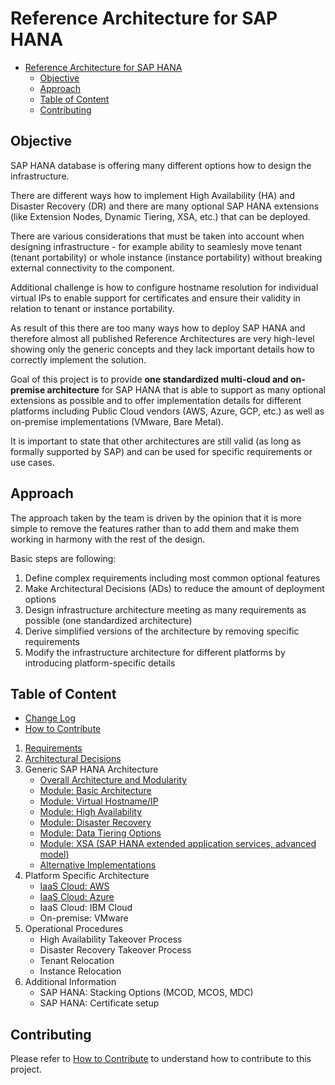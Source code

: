 # Reference Architecture for SAP HANA

<!-- TOC -->

- [Reference Architecture for SAP HANA](#reference-architecture-for-sap-hana)
  - [Objective](#objective)
  - [Approach](#approach)
  - [Table of Content](#table-of-content)
  - [Contributing](#contributing)

<!-- /TOC -->

## Objective

SAP HANA database is offering many different options how to design the infrastructure.

There are different ways how to implement High Availability (HA) and Disaster Recovery (DR) and there are many optional SAP HANA extensions (like Extension Nodes, Dynamic Tiering, XSA, etc.) that can be deployed.

There are various considerations that must be taken into account when designing infrastructure - for example ability to seamlesly move tenant (tenant portability) or whole instance (instance portability) without breaking external connectivity to the component.

Additional challenge is how to configure hostname resolution for individual virtual IPs to enable support for certificates and ensure their validity in relation to tenant or instance portability.

As result of this there are too many ways how to deploy SAP HANA and therefore almost all published Reference Architectures are very high-level showing only the generic concepts and they lack important details how to correctly implement the solution.

Goal of this project is to provide **one standardized multi-cloud and on-premise architecture** for SAP HANA that is able to support as many optional extensions as possible and to offer implementation details for different platforms including Public Cloud vendors (AWS, Azure, GCP, etc.) as well as on-premise implementations (VMware, Bare Metal).

It is important to state that other architectures are still valid (as long as formally supported by SAP) and can be used for specific requirements or use cases.

## Approach

The approach taken by the team is driven by the opinion that it is more simple to remove the features rather than to add them and make them working in harmony with the rest of the design.

Basic steps are following:

1. Define complex requirements including most common optional features
2. Make Architectural Decisions (ADs) to reduce the amount of deployment options
3. Design infrastructure architecture meeting as many requirements as possible (one standardized architecture)
4. Derive simplified versions of the architecture by removing specific requirements
5. Modify the infrastructure architecture for different platforms by introducing platform-specific details

## Table of Content

- [Change Log](CHANGELOG.md#change-log)
- [How to Contribute](CONTRIBUTING.md#how-to-contribute)

1. [Requirements](pages/requirements.md#requirements)
2. [Architectural Decisions](pages/architectural_decisions.md#architectural-decisions)
3. Generic SAP HANA Architecture
   - [Overall Architecture and Modularity](pages/generic_architecture/overall_architecture.md#overall-architecture-and-modularity)
   - [Module: Basic Architecture](pages/generic_architecture/module_basic_architecture.md#module-basic-architecture)
   - [Module: Virtual Hostname/IP](pages/generic_architecture/module_virtual_hostname.md#module-virtual-hostnameip)
   - [Module: High Availability](pages/generic_architecture/module_high_availability.md#module-high-availability)
   - [Module: Disaster Recovery](pages/generic_architecture/module_disaster_recovery.md#module-disaster-recovery)
   - [Module: Data Tiering Options](pages/generic_architecture/module_data_tiering.md#module-data-tiering-options)
   - [Module: XSA (SAP HANA extended application services, advanced model)](pages/generic_architecture/module_xsa.md#module-xsa-sap-hana-extended-application-services-advanced-model)
   - [Alternative Implementations](pages/generic_architecture/alternative_implementations.md#alternative-implementations)
4. Platform Specific Architecture
   - [IaaS Cloud: AWS](pages/platform_specific_architecture/iaas_cloud_aws.md#aws-overall-architecture)
   - [IaaS Cloud: Azure](pages/platform_specific_architecture/iaas_cloud_azure.md#azure-overall-architecture)
   - IaaS Cloud: IBM Cloud
   - On-premise: VMware
5. Operational Procedures
   - High Availability Takeover Process
   - Disaster Recovery Takeover Process
   - Tenant Relocation
   - Instance Relocation
6. Additional Information
   - SAP HANA: Stacking Options (MCOD, MCOS, MDC)
   - SAP HANA: Certificate setup

## Contributing

Please refer to [How to Contribute](CONTRIBUTING.md#how-to-contribute) to understand how to contribute to this project.
